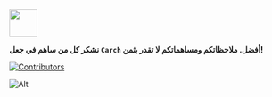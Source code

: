 <img src="https://cdn-icons-png.flaticon.com/128/4587/4587595.png" width="50" />

**نشكر كل من ساهم في جعل `Carch` أفضل. ملاحظاتكم ومساهماتكم لا تقدر بثمن!**

[![Contributors](https://contrib.rocks/image?repo=harilvfs/carch)](https://github.com/harilvfs/carch/graphs/contributors)

![Alt](https://repobeats.axiom.co/api/embed/4d5c2488d768e7beee43c843c179917fe2a2bca1.svg)